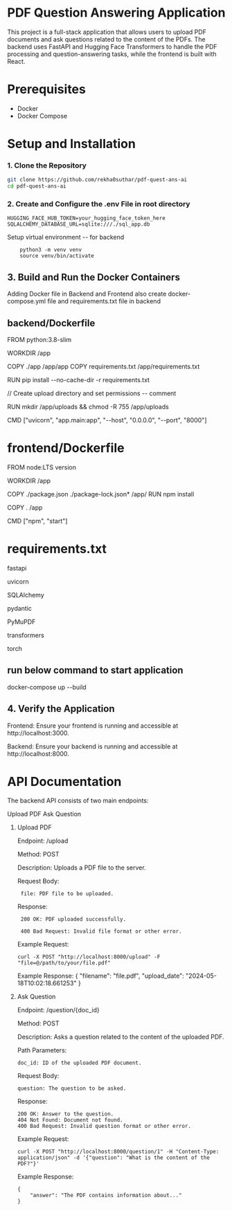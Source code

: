 # PDF Question Answering Application

This project is a full-stack application that allows users to upload PDF documents and ask questions related to the content of the PDFs. The backend uses FastAPI and Hugging Face Transformers to handle the PDF processing and question-answering tasks, while the frontend is built with React.

# Prerequisites

- Docker
- Docker Compose


# Setup and Installation

### 1. Clone the Repository

```bash
git clone https://github.com/rekha0suthar/pdf-quest-ans-ai
cd pdf-quest-ans-ai
```

### 2. Create and Configure the .env File in root directory

    HUGGING_FACE_HUB_TOKEN=your_hugging_face_token_here
    SQLALCHEMY_DATABASE_URL=sqlite:///./sql_app.db

Setup virtual environment -- for backend

        python3 -m venv venv
        source venv/bin/activate 

## 3. Build and Run the Docker Containers

Adding Docker file in Backend and Frontend also create docker-compose.yml file and requirements.txt file in backend

## backend/Dockerfile

FROM python:3.8-slim

WORKDIR /app

COPY ./app /app/app
COPY requirements.txt /app/requirements.txt

RUN pip install --no-cache-dir -r requirements.txt

// Create upload directory and set permissions -- comment

RUN mkdir /app/uploads && chmod -R 755 /app/uploads

CMD ["uvicorn", "app.main:app", "--host", "0.0.0.0", "--port", "8000"]

# frontend/Dockerfile

FROM node:LTS version

WORKDIR /app

COPY ./package.json ./package-lock.json\* /app/
RUN npm install

COPY . /app

CMD ["npm", "start"]

# requirements.txt

fastapi

uvicorn

SQLAlchemy

pydantic

PyMuPDF

transformers

torch

## run below command to start application

docker-compose up --build

## 4. Verify the Application

Frontend: Ensure your frontend is running and accessible at http://localhost:3000.

Backend: Ensure your backend is running and accessible at http://localhost:8000.

# API Documentation

The backend API consists of two main endpoints:

Upload PDF
Ask Question

1.  Upload PDF

    Endpoint: /upload

    Method: POST

    Description: Uploads a PDF file to the server.

    Request Body:

         file: PDF file to be uploaded.

    Response:

         200 OK: PDF uploaded successfully.

         400 Bad Request: Invalid file format or other error.

    Example Request:

        curl -X POST "http://localhost:8000/upload" -F "file=@/path/to/your/file.pdf"

    Example Response:
    {
    "filename": "file.pdf",
    "upload_date": "2024-05-18T10:02:18.661253"
    }

2.  Ask Question

    Endpoint: /question/{doc_id}

    Method: POST

    Description: Asks a question related to the content of the uploaded
    PDF.

    Path Parameters:

        doc_id: ID of the uploaded PDF document.

    Request Body:

        question: The question to be asked.

    Response:

        200 OK: Answer to the question.
        404 Not Found: Document not found.
        400 Bad Request: Invalid question format or other error.

    Example Request:

        curl -X POST "http://localhost:8000/question/1" -H "Content-Type: application/json" -d '{"question": "What is the content of the PDF?"}'

    Example Response:

        {
            "answer": "The PDF contains information about..."
        }
